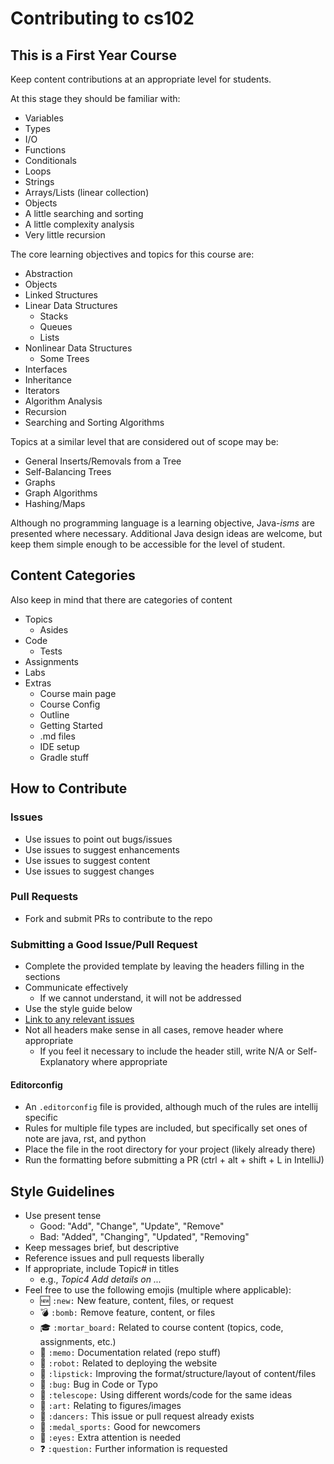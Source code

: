 # Contributing to cs102

## This is a First Year Course

Keep content contributions at an appropriate level for students.

At this stage they should be familiar with:

* Variables
* Types
* I/O
* Functions
* Conditionals
* Loops
* Strings
* Arrays/Lists (linear collection)
* Objects
* A little searching and sorting
* A little complexity analysis
* Very little recursion

The core learning objectives and topics for this course are:

* Abstraction
* Objects
* Linked Structures
* Linear Data Structures
    * Stacks
    * Queues
    * Lists
* Nonlinear Data Structures
    * Some Trees
* Interfaces
* Inheritance
* Iterators
* Algorithm Analysis
* Recursion
* Searching and Sorting Algorithms

Topics at a similar level that are considered out of scope may be:

* General Inserts/Removals from a Tree
* Self-Balancing Trees
* Graphs
* Graph Algorithms
* Hashing/Maps

Although no programming language is a learning objective, Java-*isms* are presented where necessary. Additional Java
design ideas are welcome, but keep them simple enough to be accessible for the level of student.

## Content Categories

Also keep in mind that there are categories of content

* Topics
    * Asides
* Code
    * Tests
* Assignments
* Labs
* Extras
    * Course main page
    * Course Config
    * Outline
    * Getting Started
    * .md files
    * IDE setup
    * Gradle stuff

## How to Contribute

### Issues

* Use issues to point out bugs/issues
* Use issues to suggest enhancements
* Use issues to suggest content
* Use issues to suggest changes

### Pull Requests

* Fork and submit PRs to contribute to the repo

### Submitting a Good Issue/Pull Request

* Complete the provided template by leaving the headers filling in the sections
* Communicate effectively
    * If we cannot understand, it will not be addressed
* Use the style guide below
* [Link to any relevant issues](https://docs.github.com/en/issues/tracking-your-work-with-issues/creating-issues/linking-a-pull-request-to-an-issue)
* Not all headers make sense in all cases, remove header where appropriate
    * If you feel it necessary to include the header still, write N/A or Self-Explanatory where appropriate

#### Editorconfig

* An `.editorconfig` file is provided, although much of the rules are intellij specific
* Rules for multiple file types are included, but specifically set ones of note are java, rst, and python
* Place the file in the root directory for your project (likely already there)
* Run the formatting before submitting a PR (ctrl + alt + shift + L in IntelliJ)

## Style Guidelines

* Use present tense
    * Good: "Add", "Change", "Update", "Remove"
    * Bad: "Added", "Changing", "Updated", "Removing"
* Keep messages brief, but descriptive
* Reference issues and pull requests liberally
* If appropriate, include Topic# in titles
    * e.g., _Topic4 Add details on ..._
* Feel free to use the following emojis (multiple where applicable):
    * :new: `:new:` New feature, content, files, or request
    * :bomb: `:bomb:` Remove feature, content, or files
    * :mortar_board: `:mortar_board:` Related to course content (topics, code, assignments, etc.)
    * :memo: `:memo:` Documentation related (repo stuff)
    * :robot: `:robot:` Related to deploying the website
    * :lipstick: `:lipstick:` Improving the format/structure/layout of content/files
    * :bug: `:bug:` Bug in Code or Typo
    * :telescope: `:telescope:` Using different words/code for the same ideas
    * :art: `:art:` Relating to figures/images
    * :dancers: `:dancers:` This issue or pull request already exists
    * :medal_sports: `:medal_sports:` Good for newcomers
    * :eyes: `:eyes:` Extra attention is needed
    * :question: `:question:` Further information is requested